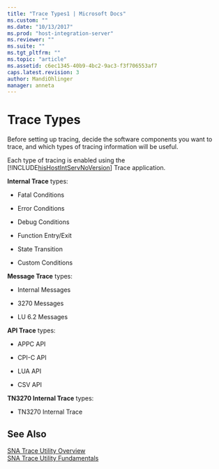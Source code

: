 ```yaml
---
title: "Trace Types1 | Microsoft Docs"
ms.custom: ""
ms.date: "10/13/2017"
ms.prod: "host-integration-server"
ms.reviewer: ""
ms.suite: ""
ms.tgt_pltfrm: ""
ms.topic: "article"
ms.assetid: c6ec1345-40b9-4bc2-9ac3-f3f706553af7
caps.latest.revision: 3
author: MandiOhlinger
manager: anneta
---
```

# Trace Types
Before setting up tracing, decide the software components you want to trace, and which types of tracing information will be useful.  
  
 Each type of tracing is enabled using the [!INCLUDE[hisHostIntServNoVersion](../core/includes/hishostintservnoversion-md.md)] Trace application.  
  
 **Internal Trace** types:  
  
-   Fatal Conditions  
  
-   Error Conditions  
  
-   Debug Conditions  
  
-   Function Entry/Exit  
  
-   State Transition  
  
-   Custom Conditions  
  
 **Message Trace** types:  
  
-   Internal Messages  
  
-   3270 Messages  
  
-   LU 6.2 Messages  
  
 **API Trace** types:  
  
-   APPC API  
  
-   CPI-C API  
  
-   LUA API  
  
-   CSV API  
  
 **TN3270 Internal Trace** types:  
  
-   TN3270 Internal Trace  
  
## See Also  
 [SNA Trace Utility Overview](../core/sna-trace-utility-overview.md)   
 [SNA Trace Utility Fundamentals](../core/sna-trace-utility-fundamentals.md)